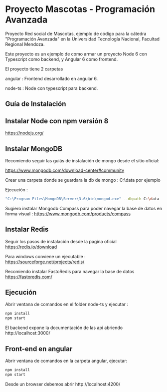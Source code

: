 Proyecto Mascotas - Programación Avanzada
=

Proyecto Red social de Mascotas, ejemplo de código para la cátedra "Programación Avanzada" en la Universidad Tecnología Nacional, Facultad Regional Mendoza.

Este proyecto es un ejemplo de como armar un proyecto Node 6 con Typescript como backend, y Angular 6 como frontend.

El proyecto tiene 2 carpetas

angular :  Frontend desarrollado en angular 6.

node-ts : Node con typescript para backend.

Guía de Instalación
-

Instalar Node con npm versión 8
-

https://nodejs.org/

Instalar MongoDB
-

Recomiendo seguir las guiás de instalación de mongo desde el sitio oficial:

https://www.mongodb.com/download-center#community

Crear una carpeta donde se guardara la db de mongo : C:\data por ejemplo

Ejecución :

```bash
"C:\Program Files\MongoDB\Server\3.6\bin\mongod.exe" --dbpath C:\data
````

Sugiero instalar Mongodb Compass para poder navegar la base de datos en forma visual :
https://www.mongodb.com/products/compass

Instalar Redis
-

Seguir los pasos de instalación desde la pagina oficial https://redis.io/download

Para windows conviene un ejecutable : https://sourceforge.net/projects/redis/

Recomiendo instalar FastoRedis para navegar la base de datos https://fastoredis.com/

Ejecución
-

Abrir ventana de comandos en el folder node-ts y ejecutar :

```bash
npm install
npm start
```

El backend expone la documentación de las api abriendo http://localhost:3000/

Front-end en angular
-

Abrir ventana de comandos en la carpeta angular, ejecutar:

```bash
npm install
npm start
```

Desde un browser debemos abrir http://localhost:4200/
